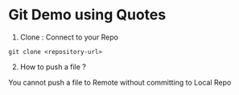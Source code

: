 # Git Demo using Quotes

1. Clone : Connect to your Repo

```
git clone <repository-url>

```

2. How to push a file ?

You cannot push a file to Remote without committing to Local Repo

```
```
